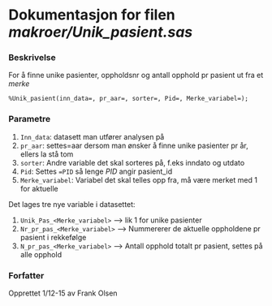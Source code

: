 
# Dokumentasjon for filen *makroer/Unik_pasient.sas*

### Beskrivelse

For å finne unike pasienter, oppholdsnr og antall opphold pr pasient ut fra et *merke*
```
%Unik_pasient(inn_data=, pr_aar=, sorter=, Pid=, Merke_variabel=);
```

### Parametre

1. `Inn_data`: datasett man utfører analysen på
2. `pr_aar`: settes=aar dersom man ønsker å finne unike pasienter pr år, ellers la stå tom
3. `sorter`: Andre variable det skal sorteres på, f.eks inndato og utdato
4. `Pid`: Settes `=PID` så lenge *PID* angir pasient_id
5. `Merke_variabel`: Variabel det skal telles opp fra, må være merket med 1 for aktuelle

Det lages tre nye variable i datasettet:
1. `Unik_Pas_<Merke_variabel>` --> lik 1 for unike pasienter
2. `Nr_pr_pas_<Merke_variabel>` --> Nummererer de aktuelle oppholdene pr pasient i rekkefølge
3. `N_pr_pas_<Merke_variabel>` --> Antall opphold totalt pr pasient, settes på alle opphold

### Forfatter

Opprettet 1/12-15 av Frank Olsen
